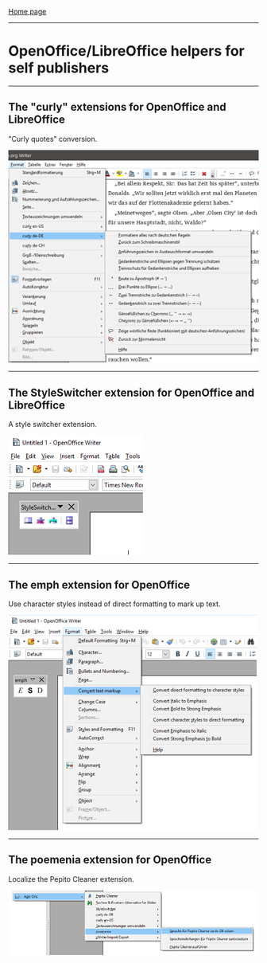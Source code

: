 [Home page](index.html)

---

# OpenOffice/LibreOffice helpers for self publishers

---

## The "curly" extensions for OpenOffice and LibreOffice
"Curly quotes" conversion.

[![](img/curly.png)](https://peter88213.github.io/curly/)

<!---

## The curly-fr-fr extension

[![](img/curly-fr-fr.png)](https://peter88213.github.io/curly-fr-FR/)

## The curly-en-us extension

[![](img/curly-en-us.png)](https://peter88213.github.io/curly-en-US/)

## The curly-en-gb extension

[![](img/curly-en-gb.png)](https://peter88213.github.io/curly-en-GB/)

## The curly-de-de extension

[![](img/curly-de-de.png)](https://peter88213.github.io/curly-de-DE/)

## The curly-de-ch extension

[![](img/curly-de-ch.png)](https://peter88213.github.io/curly-de-CH/)
--->

---

## The StyleSwitcher extension for OpenOffice and LibreOffice
A style switcher extension.

[![](img/styleswitcher.png)](https://peter88213.github.io/StyleSwitcher/)

---

## The emph extension for OpenOffice
Use character styles instead of direct formatting to mark up text.

[![](img/emph.png)](https://peter88213.github.io/emph/)

---

## The poemenia extension for OpenOffice

Localize the Pepito Cleaner extension.

[![poemenia](img/poemenia.png)](https://peter88213.github.io/poemenia/)


